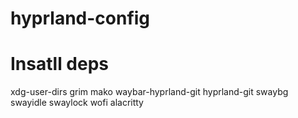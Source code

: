 # hyprland-config


# Insatll deps

xdg-user-dirs
grim
mako
waybar-hyprland-git
hyprland-git
swaybg
swayidle
swaylock
wofi
alacritty
